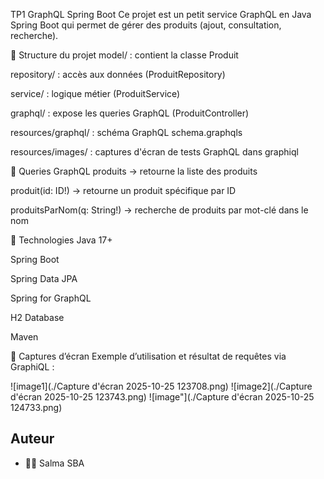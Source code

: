 TP1 GraphQL Spring Boot
Ce projet est un petit service GraphQL en Java Spring Boot qui permet de gérer des produits (ajout, consultation, recherche).

📁 Structure du projet
model/ : contient la classe Produit

repository/ : accès aux données (ProduitRepository)

service/ : logique métier (ProduitService)

graphql/ : expose les queries GraphQL (ProduitController)

resources/graphql/ : schéma GraphQL schema.graphqls

resources/images/ : captures d'écran de tests GraphQL dans graphiql

🚀 Queries GraphQL
produits → retourne la liste des produits

produit(id: ID!) → retourne un produit spécifique par ID

produitsParNom(q: String!) → recherche de produits par mot-clé dans le nom

🧰 Technologies
Java 17+

Spring Boot

Spring Data JPA

Spring for GraphQL

H2 Database

Maven

📸 Captures d’écran
Exemple d’utilisation et résultat de requêtes via GraphiQL :

![image1](./Capture d'écran 2025-10-25 123708.png)
![image2](./Capture d'écran 2025-10-25 123743.png)
![image"](./Capture d'écran 2025-10-25 124733.png)
## Auteur
- 👩‍💻 Salma SBA

